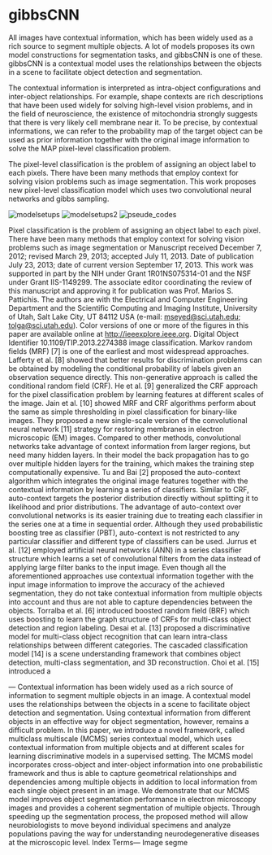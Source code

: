 # gibbsCNN
All images have contextual information, which has been widely used as a rich source to segment multiple objects. A lot of models proposes its own model constructions for segmentation tasks, and gibbsCNN is one of these. gibbsCNN is a contextual model uses the relationships between the objects in a scene to facilitate object detection and segmentation. 

The contextual information is interpreted as intra-object configurations and inter-object relationships. For example, shape contexts are rich descriptions that have been used widely for solving high-level vision problems, and in the field of neuroscience, the existence of mitochondria strongly suggests that there is very likely cell membrane near it. To be precise, by contextual informations, we can refer to the probability map of the target object can be used as prior information together with the original image information to solve the MAP pixel-level classification problem.

The pixel-level classification is the problem of assigning an object label to each pixels. There have been many methods that employ context for solving vision problems such as image segmentation. This work proposes new pixel-level classification model which uses two convolutional neural networks and gibbs sampling. 

![modelsetups](https://github.com/uchihashikenshi/gibbsCNN/blob/master/images/modelsetups)
![modelsetups2](https://github.com/uchihashikenshi/gibbsCNN/blob/master/images/modelsetups2)
![pseude_codes](https://github.com/uchihashikenshi/gibbsCNN/blob/master/images/pseude_codes)


Pixel classification is the
problem of assigning an object label to each pixel.
There have been many methods that employ context for
solving vision problems such as image segmentation or
Manuscript received December 7, 2012; revised March 29, 2013; accepted
July 11, 2013. Date of publication July 23, 2013; date of current version
September 17, 2013. This work was supported in part by the NIH under Grant
1R01NS075314-01 and the NSF under Grant IIS-1149299. The associate
editor coordinating the review of this manuscript and approving it for
publication was Prof. Marios S. Pattichis.
The authors are with the Electrical and Computer Engineering Department
and the Scientific Computing and Imaging Institute, University of
Utah, Salt Lake City, UT 84112 USA (e-mail: mseyed@sci.utah.edu;
tolga@sci.utah.edu).
Color versions of one or more of the figures in this paper are available
online at http://ieeexplore.ieee.org.
Digital Object Identifier 10.1109/TIP.2013.2274388
image classification. Markov random fields (MRF) [7]
is one of the earliest and most widespread approaches.
Lafferty et al. [8] showed that better results for discrimination
problems can be obtained by modeling the conditional probability
of labels given an observation sequence directly. This
non-generative approach is called the conditional random field
(CRF). He et al. [9] generalized the CRF approach for the pixel
classification problem by learning features at different scales
of the image. Jain et al. [10] showed MRF and CRF algorithms
perform about the same as simple thresholding in pixel
classification for binary-like images. They proposed a new
single-scale version of the convolutional neural network [11]
strategy for restoring membranes in electron microscopic (EM)
images. Compared to other methods, convolutional networks
take advantage of context information from larger regions, but
need many hidden layers. In their model the back propagation
has to go over multiple hidden layers for the training, which
makes the training step computationally expensive. Tu and
Bai [2] proposed the auto-context algorithm which integrates
the original image features together with the contextual information
by learning a series of classifiers. Similar to CRF,
auto-context targets the posterior distribution directly without
splitting it to likelihood and prior distributions. The advantage
of auto-context over convolutional networks is its easier
training due to treating each classifier in the series one at
a time in sequential order. Although they used probabilistic
boosting tree as classifier (PBT), auto-context is not restricted
to any particular classifier and different type of classifiers can
be used. Jurrus et al. [12] employed artificial neural networks
(ANN) in a series classifier structure which learns a set of
convolutional filters from the data instead of applying large
filter banks to the input image.
Even though all the aforementioned approaches use contextual
information together with the input image information
to improve the accuracy of the achieved segmentation, they
do not take contextual information from multiple objects
into account and thus are not able to capture dependencies
between the objects. Torralba et al. [6] introduced boosted
random field (BRF) which uses boosting to learn the graph
structure of CRFs for multi-class object detection and region
labeling. Desai et al. [13] proposed a discriminative model
for multi-class object recognition that can learn intra-class
relationships between different categories. The cascaded classification
model [14] is a scene understanding framework that
combines object detection, multi-class segmentation, and 3D
reconstruction. Choi et al. [15] introduced a


— Contextual information has been widely used as a
rich source of information to segment multiple objects in an
image. A contextual model uses the relationships between the
objects in a scene to facilitate object detection and segmentation.
Using contextual information from different objects in an effective
way for object segmentation, however, remains a difficult
problem. In this paper, we introduce a novel framework, called
multiclass multiscale (MCMS) series contextual model, which
uses contextual information from multiple objects and at different
scales for learning discriminative models in a supervised setting.
The MCMS model incorporates cross-object and inter-object
information into one probabilistic framework and thus is able
to capture geometrical relationships and dependencies among
multiple objects in addition to local information from each single
object present in an image. We demonstrate that our MCMS
model improves object segmentation performance in electron
microscopy images and provides a coherent segmentation of
multiple objects. Through speeding up the segmentation process,
the proposed method will allow neurobiologists to move beyond
individual specimens and analyze populations paving the way
for understanding neurodegenerative diseases at the microscopic
level.
Index Terms— Image segme
